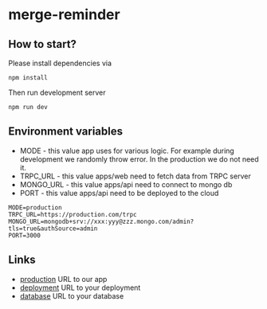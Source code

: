 # merge-reminder

## How to start?
Please install dependencies via
```
npm install
```

Then run development server
```
npm run dev
```

## Environment variables
* MODE - this value app uses for various logic.
For example during development we randomly throw error.
In the production we do not need it.
* TRPC_URL - this value apps/web need to fetch data from TRPC server
* MONGO_URL - this value apps/api need to connect to mongo db
* PORT - this value apps/api need to be deployed to the cloud
```
MODE=production
TRPC_URL=https://production.com/trpc
MONGO_URL=mongodb+srv://xxx:yyy@zzz.mongo.com/admin?tls=true&authSource=admin
PORT=3000
```

## Links
* [production](https://exmaple.com) URL to our app
* [deployment](https://exmaple.com) URL to your deployment
* [database](https://exmaple.com) URL to your database